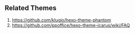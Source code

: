 ## Related Themes
1. https://github.com/klugjo/hexo-theme-phantom
2. https://github.com/ppoffice/hexo-theme-icarus/wiki/FAQ